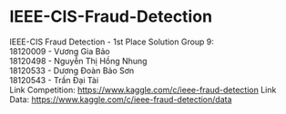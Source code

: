 # IEEE-CIS-Fraud-Detection
IEEE-CIS Fraud Detection - 1st Place Solution
Group 9: \
18120009 - Vương Gia Bảo \
18120498 - Nguyễn Thị Hồng Nhung \
18120533 - Dương Đoàn Bảo Sơn \
18120543 - Trần Đại Tài \
Link Competition: https://www.kaggle.com/c/ieee-fraud-detection
Link Data: https://www.kaggle.com/c/ieee-fraud-detection/data
